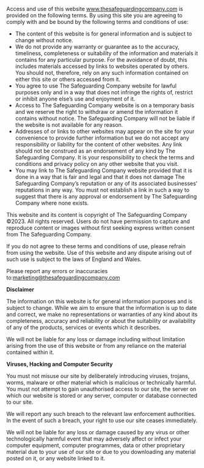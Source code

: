 Access and use of this website www.thesafeguardingcompany.com is provided on the following terms. By using this site you are agreeing to comply with and be bound by the following terms and conditions of use:

* The content of this website is for general information and is subject to change without notice.
* We do not provide any warranty or guarantee as to the accuracy, timeliness, completeness or suitability of the information and materials it contains for any particular purpose. For the avoidance of doubt, this includes materials accessed by links to websites operated by others. You should not, therefore, rely on any such information contained on either this site or others accessed from it.
* You agree to use The Safeguarding Company website for lawful purposes only and in a way that does not infringe the rights of, restrict or inhibit anyone else’s use and enjoyment of it.
* Access to The Safeguarding Company website is on a temporary basis and we reserve the right to withdraw or amend the information it contains without notice. The Safeguarding Company will not be liable if the website is not available for any reason.
* Addresses of or links to other websites may appear on the site for your convenience to provide further information but we do not accept any responsibility or liability for the content of other websites. Any link should not be construed as an endorsement of any kind by The Safeguarding Company. It is your responsibility to check the terms and conditions and privacy policy on any other website that you visit.
* You may link to The Safeguarding Company website provided that it is done in a way that is fair and legal and that it does not damage The Safeguarding Company’s reputation or any of its associated businesses’ reputations in any way. You must not establish a link in such a way to suggest that there is any approval or endorsement by The Safeguarding Company where none exists.

This website and its content is copyright of The Safeguarding Company ©2023. All rights reserved. Users do not have permission to capture and reproduce content or images without first seeking express written consent from The Safeguarding Company.

If you do not agree to these terms and conditions of use, please refrain from using the website. Use of this website and any dispute arising out of such use is subject to the laws of England and Wales.

Please report any errors or inaccuracies to:[marketing@thesafeguardingcompany.com](mailto:marketing@thesafeguardingcompany.com)

**Disclaimer**

The information on this website is for general information purposes and is subject to change. While we aim to ensure that the information is up to date and correct, we make no representations or warranties of any kind about its completeness, accuracy and reliability or about the suitability or availability of any of the products, services or events which it describes.

We will not be liable for any loss or damage including without limitation arising from the use of this website or from any reliance on the material contained within it.

**Viruses, Hacking and Computer Security**

You must not misuse our site by deliberately introducing viruses, trojans, worms, malware or other material which is malicious or technically harmful. You must not attempt to gain unauthorised access to our site, the server on which our website is stored or any server, computer or database connected to our site.

We will report any such breach to the relevant law enforcement authorities. In the event of such a breach, your right to use our site ceases immediately.

We will not be liable for any loss or damage caused by any virus or other technologically harmful event that may adversely affect or infect your computer equipment, computer programmes, data or other proprietary material due to your use of our site or due to you downloading any material posted on it, or any website linked to it.